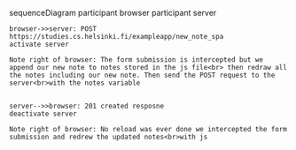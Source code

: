 sequenceDiagram
    participant browser
    participant server

    browser->>server: POST https://studies.cs.helsinki.fi/exampleapp/new_note_spa
    activate server

    Note right of browser: The form submission is intercepted but we append our new note to notes stored in the js file<br> then redraw all the notes including our new note. Then send the POST request to the server<br>with the notes variable


    server-->>browser: 201 created resposne
    deactivate server

    Note right of browser: No reload was ever done we intercepted the form submission and redrew the updated notes<br>with js

